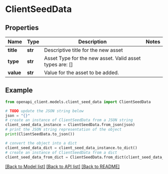 # ClientSeedData


## Properties

Name | Type | Description | Notes
------------ | ------------- | ------------- | -------------
**title** | **str** | Descriptive title for the new asset | 
**type** | **str** | Asset Type for the new asset. Valid asset types are: [] | 
**value** | **str** | Value for the asset to be added. | 

## Example

```python
from openapi_client.models.client_seed_data import ClientSeedData

# TODO update the JSON string below
json = "{}"
# create an instance of ClientSeedData from a JSON string
client_seed_data_instance = ClientSeedData.from_json(json)
# print the JSON string representation of the object
print(ClientSeedData.to_json())

# convert the object into a dict
client_seed_data_dict = client_seed_data_instance.to_dict()
# create an instance of ClientSeedData from a dict
client_seed_data_from_dict = ClientSeedData.from_dict(client_seed_data_dict)
```
[[Back to Model list]](../README.md#documentation-for-models) [[Back to API list]](../README.md#documentation-for-api-endpoints) [[Back to README]](../README.md)


